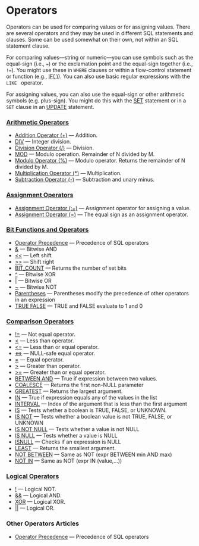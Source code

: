 # Operators

Operators can be used for comparing values or for assigning values. There are several operators and they may be used in different SQL statements and clauses. Some can be used somewhat on their own, not within an SQL statement clause.

For comparing values<span>—</span>string or numeric<span>—</span>you can use symbols such as the equal-sign (i.e., `=`) or the exclamation point and the equal-sign together (i.e., `!=`).  You might use these in `WHERE` clauses or within a flow-control statement or function (e.g., [IF( )](/built-in-functions/control-flow-functions/if-function)).  You can also use basic regular expressions with the `LIKE ` operator.

For assigning values, you can also use the equal-sign or other arithmetic symbols (e.g. plus-sign).  You might do this with the [SET](/sql-statements-structure/sql-statements/administrative-sql-statements/set-commands/set) statement or in a `SET` clause in an [UPDATE](/sql-statements-structure/sql-statements/data-manipulation/changing-deleting-data/update) statement.



### [Arithmetic Operators](/sql-statements-structure/operators/arithmetic-operators)

- [Addition Operator (+)](/built-in-functions/numeric-functions/addition-operator/) — Addition.
- [DIV](/built-in-functions/numeric-functions/div/) — Integer division.
- [Division Operator (/)](/built-in-functions/numeric-functions/division-operator/) — Division.
- [MOD](/built-in-functions/numeric-functions/mod/) — Modulo operation. Remainder of N divided by M.
- [Modulo Operator (%)](/built-in-functions/numeric-functions/modulo-operator/) — Modulo operator. Returns the remainder of N divided by M.
- [Multiplication Operator (*)](/built-in-functions/numeric-functions/multiplication-operator/) — Multiplication.
- [Subtraction Operator (-)](/sql-statements-structure/operators/arithmetic-operators/subtraction-operator-/) — Subtraction and unary minus.

### [Assignment Operators](/sql-statements-structure/operators/assignment-operators)

- [Assignment Operator (:=)](/sql-statements-structure/operators/assignment-operators/operador-de-atribuicao/) — Assignment operator for assigning a value.
- [Assignment Operator (=)](/sql-statements-structure/operators/assignment-operators/assignment-operators-assignment-operator/) — The equal sign as an assignment operator.

### [Bit Functions and Operators](/built-in-functions/secondary-functions/bit-functions-and-operators)

- [Operator Precedence](/sql-statements-structure/operators/operator-precedence/) — Precedence of SQL operators
- [&](/built-in-functions/secondary-functions/bit-functions-and-operators/bitwise_and/) — Bitwise AND
- [<<](/built-in-functions/secondary-functions/bit-functions-and-operators/shift-left/) — Left shift
- [>>](/built-in-functions/secondary-functions/bit-functions-and-operators/shift-right/) — Shift right
- [BIT_COUNT](/built-in-functions/secondary-functions/bit-functions-and-operators/bit_count/) — Returns the number of set bits
- [^](/built-in-functions/secondary-functions/bit-functions-and-operators/bitwise-xor/) — Bitwise XOR
- [|](/built-in-functions/secondary-functions/bit-functions-and-operators/bitwise-or/) — Bitwise OR
- [~](/built-in-functions/secondary-functions/bit-functions-and-operators/bitwise-not/) — Bitwise NOT
- [Parentheses](/built-in-functions/secondary-functions/bit-functions-and-operators/parentheses/) — Parentheses modify the precedence of other operators in an expression
- [TRUE FALSE](/built-in-functions/secondary-functions/bit-functions-and-operators/true-false/) — TRUE and FALSE evaluate to 1 and 0

### [Comparison Operators](/sql-statements-structure/operators/comparison-operators)

- [!=](/sql-statements-structure/operators/comparison-operators/not-equal/) — Not equal operator.
- [<](/sql-statements-structure/operators/comparison-operators/less-than/) — Less than operator.
- [<=](/sql-statements-structure/operators/comparison-operators/less-than-or-equal/) — Less than or equal operator.
- [<=>](/sql-statements-structure/operators/comparison-operators/null-safe-equal/) — NULL-safe equal operator.
- [=](/sql-statements-structure/operators/comparison-operators/equal/) — Equal operator.
- [>](/sql-statements-structure/operators/comparison-operators/greater-than/) — Greater than operator.
- [>=](/sql-statements-structure/operators/comparison-operators/greater-than-or-equal/) — Greater than or equal operator.
- [BETWEEN AND](/sql-statements-structure/operators/comparison-operators/between-and/) — True if expression between two values.
- [COALESCE](/sql-statements-structure/operators/comparison-operators/coalesce/) — Returns the first non-NULL parameter
- [GREATEST](/sql-statements-structure/operators/comparison-operators/greatest/) — Returns the largest argument.
- [IN](/sql-statements-structure/operators/comparison-operators/in/) — True if expression equals any of the values in the list
- [INTERVAL](/sql-statements-structure/operators/comparison-operators/interval/) — Index of the argument that is less than the first argument
- [IS](/sql-statements-structure/operators/comparison-operators/is/) — Tests whether a boolean is TRUE, FALSE, or UNKNOWN.
- [IS NOT](/sql-statements-structure/operators/comparison-operators/is-not/) — Tests whether a boolean value is not TRUE, FALSE, or UNKNOWN
- [IS NOT NULL](/sql-statements-structure/operators/comparison-operators/is-not-null/) — Tests whether a value is not NULL
- [IS NULL](/sql-statements-structure/operators/comparison-operators/is-null/) — Tests whether a value is NULL
- [ISNULL](/sql-statements-structure/operators/comparison-operators/isnull/) — Checks if an expression is NULL
- [LEAST](/sql-statements-structure/operators/comparison-operators/least/) — Returns the smallest argument.
- [NOT BETWEEN](/sql-statements-structure/operators/comparison-operators/not-between/) — Same as NOT (expr BETWEEN min AND max)
- [NOT IN](/sql-statements-structure/operators/comparison-operators/not-in/) — Same as NOT (expr IN (value,...))

### [Logical Operators](/sql-statements-structure/operators/logical-operators)

- [!](/sql-statements-structure/operators/logical-operators/not/) — Logical NOT.
- [&&](/sql-statements-structure/operators/logical-operators/and/) — Logical AND.
- [XOR](/sql-statements-structure/operators/logical-operators/xor/) — Logical XOR.
- [||](/sql-statements-structure/operators/logical-operators/or/) — Logical OR.

### Other Operators Articles

- [Operator Precedence](/sql-statements-structure/operators/operator-precedence/) — Precedence of SQL operators